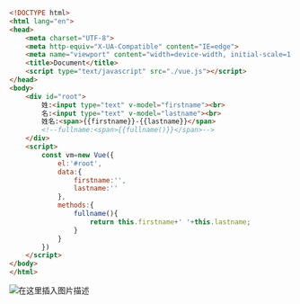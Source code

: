 ﻿```html
<!DOCTYPE html>
<html lang="en">
<head>
    <meta charset="UTF-8">
    <meta http-equiv="X-UA-Compatible" content="IE=edge">
    <meta name="viewport" content="width=device-width, initial-scale=1.0">
    <title>Document</title>
    <script type="text/javascript" src="./vue.js"></script>
</head>
<body>
    <div id="root">
        姓:<input type="text" v-model="firstname"><br>
        名:<input type="text" v-model="lastname"><br>
        姓名:<span>{{firstname}}-{{lastname}}</span>
        <!--fullname:<span>{{fullname()}}</span>-->
    </div>
    <script>
        const vm=new Vue({
            el:'#root',
            data:{
                firstname:'',
                lastname:''
            },
            methods:{
                fullname(){
                    return this.firstname+' '+this.lastname;
                }
            }
        })
    </script>
</body>
</html>
```
![在这里插入图片描述](https://img-blog.csdnimg.cn/4955aaf745b847299b4cae82495c61f1.png)

